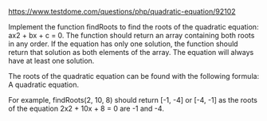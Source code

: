 https://www.testdome.com/questions/php/quadratic-equation/92102

Implement the function findRoots to find the roots of the quadratic equation: ax2 + bx + c = 0. The function should return an array containing both roots in any order. If the equation has only one solution, the function should return that solution as both elements of the array. The equation will always have at least one solution.

The roots of the quadratic equation can be found with the following formula: A quadratic equation.

For example, findRoots(2, 10, 8) should return [-1, -4] or [-4, -1] as the roots of the equation 2x2 + 10x + 8 = 0 are -1 and -4.
